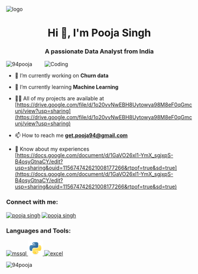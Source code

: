 ![logo](https://github.com/94Pooja/Sql-Assignment/blob/main/WhatsApp%20Image%202024-03-11%20at%205.45.45%20PM.jpeg)
<h1 align="center">Hi 👋, I'm Pooja Singh</h1>
<h3 align="center">A passionate Data Analyst from India</h3>
<img align="Right" alt="Coding" width="400" src="https://encrypted-tbn0.gstatic.com/images?q=tbn:ANd9GcR_KLNKfPt8wMIZF9KxweN01HJmdtc2XCXba3fkscRV0ZoPGx_67caott-tZ_lTKujZmMA&usqp=CAU">

<p align="left"> <img src="https://komarev.com/ghpvc/?username=94pooja&label=Profile%20views&color=0e75b6&style=flat" alt="94pooja" /> </p>

- 🔭 I’m currently working on **Churn data**

- 🌱 I’m currently learning **Machine Learning**

- 👨‍💻 All of my projects are available at [https://drive.google.com/file/d/1o20vvNwEBH8Uytowya98M8eF0qGmcunj/view?usp=sharing](https://drive.google.com/file/d/1o20vvNwEBH8Uytowya98M8eF0qGmcunj/view?usp=sharing)

- 📫 How to reach me **get.pooja94@gmail.com**

- 📄 Know about my experiences [https://docs.google.com/document/d/1GaVO26xl1-YmX_sgjxpS-B4osyGtnaCY/edit?usp=sharing&ouid=115674742621008177266&rtpof=true&sd=true](https://docs.google.com/document/d/1GaVO26xl1-YmX_sgjxpS-B4osyGtnaCY/edit?usp=sharing&ouid=115674742621008177266&rtpof=true&sd=true)

<h3 align="left">Connect with me:</h3>
<p align="left">
<a href="https://linkedin.com/in/pooja singh" target="blank"><img align="center" src="https://raw.githubusercontent.com/rahuldkjain/github-profile-readme-generator/master/src/images/icons/Social/linked-in-alt.svg" alt="pooja singh" height="30" width="40" /></a>
<a href="https://fb.com/pooja singh" target="blank"><img align="center" src="https://raw.githubusercontent.com/rahuldkjain/github-profile-readme-generator/master/src/images/icons/Social/facebook.svg" alt="pooja singh" height="30" width="40" /></a>
</p>

<h3 align="left">Languages and Tools:</h3>
<p align="left"> <a href="https://www.microsoft.com/en-us/sql-server" target="_blank" rel="noreferrer"> <img src="https://www.svgrepo.com/show/303229/microsoft-sql-server-logo.svg" alt="mssql" width="40" height="40"/> </a> <a href="https://www.python.org" target="_blank" rel="noreferrer"> <img src="https://raw.githubusercontent.com/devicons/devicon/master/icons/python/python-original.svg" alt="python" width="40" height="40"/> </a> <a href="https://www.microsoft.com/en-in/microsoft-365/excel" rel="noreferrer"> <img src="https://soft360.pl/microsoft-excel/85microsoft-excel-2019.html" alt="excel" width="50" height="50"/> </a> </p>

<p><img align="left" src="https://github-readme-stats.vercel.app/api/top-langs?username=94pooja&show_icons=true&locale=en&layout=compact" alt="94pooja" /></p>

